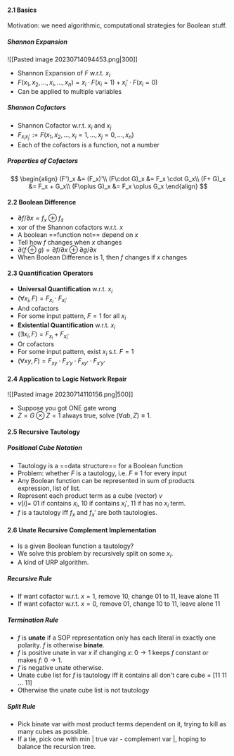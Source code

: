#### 2.1 Basics

Motivation: we need algorithmic, computational strategies for Boolean stuff.

##### Shannon Expansion

![[Pasted image 20230714094453.png|300]]

* Shannon Expansion of $F$ w.r.t. $x_i$
* $F(x_1, x_2, ..., x_i, ..., x_n) = x_i \cdot F(x_i=1) + x_i' \cdot F(x_i=0)$
* Can be applied to multiple variables

##### Shannon Cofactors

* Shannon Cofactor w.r.t. $x_i$ and $x_j$
* $F_{x_i x_j'} := F(x_1, x_2, ..., x_i=1, ..., x_j=0, ..., x_n)$
* Each of the cofactors is a function, not a number

##### Properties of Cofactors

$$
\begin{align}
(F')_x &= (F_x)'\\
(F\cdot G)_x &= F_x \cdot G_x\\
(F+ G)_x &= F_x + G_x\\
(F\oplus G)_x &= F_x \oplus G_x
\end{align}
$$

#### 2.2 Boolean Difference

* $\partial f / \partial x = f_x \oplus f_{\bar x}$
* xor of the Shannon cofactors w.r.t. $x$
* A boolean ==function not== depend on $x$
* Tell how $f$ changes when $x$ changes
* $\partial(f \oplus g) = \partial f / \partial x \oplus \partial g / \partial x$
* When Boolean Difference is 1, then $f$ changes if $x$ changes

#### 2.3 Quantification Operators

* **Universal Quantification** w.r.t. $x_i$
* $(\forall x_i, F) = F_{x_i} \cdot F_{x_i'}$
* And cofactors
* For some input pattern, $F = 1$ for all $x_i$
* **Existential Quantification** w.r.t. $x_i$
* $(\exists x_i, F) = F_{x_i} + F_{x_i'}$
* Or cofactors
* For some input pattern, exist $x_i$ s.t. $F = 1$
* $(\forall xy, F) = F_{xy} \cdot F_{x'y} \cdot F_{xy'} \cdot F_{x'y'}$

#### 2.4 Application to Logic Network Repair

![[Pasted image 20230714110156.png|500]]

* Suppose you got ONE gate wrong
* $Z = G \otimes Z = 1$ always true, solve $(\forall ab, Z) \equiv 1$.

#### 2.5 Recursive Tautology

##### Positional Cube Notation

* Tautology is a ==data structure== for a Boolean function
* Problem: whether $F$ is a tautology, i.e. $F \equiv 1$ for every input
* Any Boolean function can be represented in sum of products expression, list of list.
* Represent each product term as a cube (vector) $v$
* $v[i] =$ 01 if contains $x_i$, 10 if contains $x_i'$, 11 if has no $x_i$ term.
* $f$ is a tautology iff $f_x$ and $f_x'$ are both tautologies.

#### 2.6 Unate Recursive Complement Implementation

* Is a given Boolean function a tautology?
* We solve this problem by recursively split on some $x_i$.
* A kind of URP algorithm.

##### Recursive Rule

* If want cofactor w.r.t. $x=1$, remove 10, change 01 to 11, leave alone 11
* If want cofactor w.r.t. $x=0$, remove 01, change 10 to 11, leave alone 11

##### Termination Rule

* $f$ is **unate** if a SOP representation only has each literal in exactly one polarity. $f$ is otherwise **binate**.
* $f$ is positive unate in var $x$ if changing $x:\;0 \to 1$ keeps $f$ constant or makes $f:\; 0 \to 1$.
* $f$ is negative unate otherwise.
* Unate cube list for $f$ is tautology iff it contains all don't care cube = \[11 11 ... 11\]
* Otherwise the unate cube list is not tautology

##### Split Rule

* Pick binate var with most product terms dependent on it, trying to kill as many cubes as possible.
* If a tie, pick one with min | true var - complement var |, hoping to balance the recursion tree.

